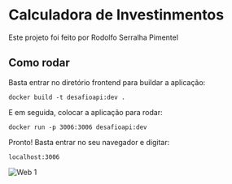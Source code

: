# Calculadora de Investinmentos

Este projeto foi feito por Rodolfo Serralha Pimentel

## Como rodar

Basta entrar no diretório frontend para buildar a aplicação:

```
docker build -t desafioapi:dev .
```
E em seguida, colocar a aplicação para rodar:
```
docker run -p 3006:3006 desafioapi:dev
```
Pronto! Basta entrar no seu navegador e digitar:
```
localhost:3006
```

![Web 1](https://i.ibb.co/SyV88Y4/Captura-de-tela-de-2022-02-10-17-04-25.png)

